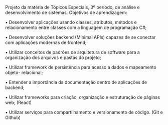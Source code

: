 Projeto da matéria de Tópicos Especiais, 3º período, de análise e desenvolvimento de sistemas. Objetivos de aprendizagem: 

▪ Desenvolver aplicações usando classes, atributos, métodos e relacionamento
entre classes com a linguagem de programação C#;

▪ Desenvolver soluções backend (Minimal APIs) capazes de se conectar com
aplicações modernas de frontend;

▪ Utilizar conceitos de padrões de arquitetura de software para a organização dos
arquivos e pastas do projeto;

▪ Utilizar framework de persistência para acesso a dados e mapeamento objeto-
relacional;

▪ Entender a importância da documentação dentro de aplicações de backend;

▪ Utilizar frameworks para criação, organização e estruturação de páginas web; (React)

▪ Utilizar serviços para compartilhamento e versionamento de código. (Git e Github)
